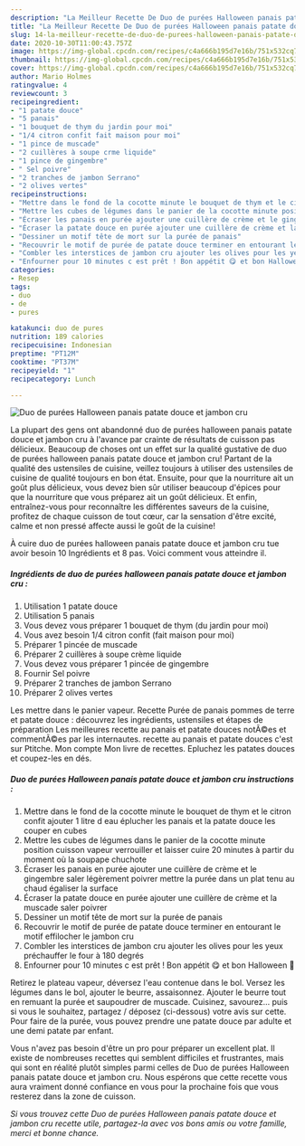 ```yaml
---
description: "La Meilleur Recette De Duo de purées Halloween panais patate douce et jambon cru"
title: "La Meilleur Recette De Duo de purées Halloween panais patate douce et jambon cru"
slug: 14-la-meilleur-recette-de-duo-de-purees-halloween-panais-patate-douce-et-jambon-cru
date: 2020-10-30T11:00:43.757Z
image: https://img-global.cpcdn.com/recipes/c4a666b195d7e16b/751x532cq70/duo-de-purees-halloween-panais-patate-douce-et-jambon-cru-photo-principale-de-la-recette.jpg
thumbnail: https://img-global.cpcdn.com/recipes/c4a666b195d7e16b/751x532cq70/duo-de-purees-halloween-panais-patate-douce-et-jambon-cru-photo-principale-de-la-recette.jpg
cover: https://img-global.cpcdn.com/recipes/c4a666b195d7e16b/751x532cq70/duo-de-purees-halloween-panais-patate-douce-et-jambon-cru-photo-principale-de-la-recette.jpg
author: Mario Holmes
ratingvalue: 4
reviewcount: 3
recipeingredient:
- "1 patate douce"
- "5 panais"
- "1 bouquet de thym du jardin pour moi"
- "1/4 citron confit fait maison pour moi"
- "1 pince de muscade"
- "2 cuillères à soupe crme liquide"
- "1 pince de gingembre"
- " Sel poivre"
- "2 tranches de jambon Serrano"
- "2 olives vertes"
recipeinstructions:
- "Mettre dans le fond de la cocotte minute le bouquet de thym et le citron confit ajouter 1 litre d eau éplucher les panais et la patate douce les couper en cubes"
- "Mettre les cubes de légumes dans le panier de la cocotte minute position cuisson vapeur verrouiller et laisser cuire 20 minutes à partir du moment où la soupape chuchote"
- "Écraser les panais en purée ajouter une cuillère de crème et le gingembre saler légèrement poivrer mettre la purée dans un plat tenu au chaud égaliser la surface"
- "Écraser la patate douce en purée ajouter une cuillère de crème et la muscade saler poivrer"
- "Dessiner un motif tête de mort sur la purée de panais"
- "Recouvrir le motif de purée de patate douce terminer en entourant le motif effilocher le jambon cru"
- "Combler les interstices de jambon cru ajouter les olives pour les yeux préchauffer le four à 180 degrés"
- "Enfourner pour 10 minutes c est prêt ! Bon appétit 😋 et bon Halloween 🎃"
categories:
- Resep
tags:
- duo
- de
- pures

katakunci: duo de pures 
nutrition: 189 calories
recipecuisine: Indonesian
preptime: "PT12M"
cooktime: "PT37M"
recipeyield: "1"
recipecategory: Lunch

---
```



![Duo de purées Halloween panais patate douce et jambon cru](https://img-global.cpcdn.com/recipes/c4a666b195d7e16b/751x532cq70/duo-de-purees-halloween-panais-patate-douce-et-jambon-cru-photo-principale-de-la-recette.jpg)

La plupart des gens ont abandonné duo de purées halloween panais patate douce et jambon cru à l'avance par crainte de résultats de cuisson pas délicieux. Beaucoup de choses ont un effet sur la qualité gustative de duo de purées halloween panais patate douce et jambon cru! Partant de la qualité des ustensiles de cuisine, veillez toujours à utiliser des ustensiles de cuisine de qualité toujours en bon état. Ensuite, pour que la nourriture ait un goût plus délicieux, vous devez bien sûr utiliser beaucoup d'épices pour que la nourriture que vous préparez ait un goût délicieux. Et enfin, entraînez-vous pour reconnaître les différentes saveurs de la cuisine, profitez de chaque cuisson de tout cœur, car la sensation d'être excité, calme et non pressé affecte aussi le goût de la cuisine!

<!--inarticleads1-->

À cuire duo de purées halloween panais patate douce et jambon cru tue avoir besoin 10 Ingrédients et 8 pas. Voici comment vous atteindre il.

##### Ingrédients de duo de purées halloween panais patate douce et jambon cru :

1. Utilisation 1 patate douce
1. Utilisation 5 panais
1. Vous devez vous préparer 1 bouquet de thym (du jardin pour moi)
1. Vous avez besoin 1/4 citron confit (fait maison pour moi)
1. Préparer 1 pincée de muscade
1. Préparer 2 cuillères à soupe crème liquide
1. Vous devez vous préparer 1 pincée de gingembre
1. Fournir  Sel poivre
1. Préparer 2 tranches de jambon Serrano
1. Préparer 2 olives vertes


Les mettre dans le panier vapeur. Recette Purée de panais pommes de terre et patate douce : découvrez les ingrédients, ustensiles et étapes de préparation Les meilleures recette au panais et patate douces notÃ©es et commentÃ©es par les internautes. recette au panais et patate douces c&#39;est sur Ptitche. Mon compte Mon livre de recettes. Epluchez les patates douces et coupez-les en dés. 

<!--inarticleads2-->

##### Duo de purées Halloween panais patate douce et jambon cru instructions :

1. Mettre dans le fond de la cocotte minute le bouquet de thym et le citron confit ajouter 1 litre d eau éplucher les panais et la patate douce les couper en cubes
1. Mettre les cubes de légumes dans le panier de la cocotte minute position cuisson vapeur verrouiller et laisser cuire 20 minutes à partir du moment où la soupape chuchote
1. Écraser les panais en purée ajouter une cuillère de crème et le gingembre saler légèrement poivrer mettre la purée dans un plat tenu au chaud égaliser la surface
1. Écraser la patate douce en purée ajouter une cuillère de crème et la muscade saler poivrer
1. Dessiner un motif tête de mort sur la purée de panais
1. Recouvrir le motif de purée de patate douce terminer en entourant le motif effilocher le jambon cru
1. Combler les interstices de jambon cru ajouter les olives pour les yeux préchauffer le four à 180 degrés
1. Enfourner pour 10 minutes c est prêt ! Bon appétit 😋 et bon Halloween 🎃


Retirez le plateau vapeur, déversez l&#39;eau contenue dans le bol. Versez les légumes dans le bol, ajouter le beurre, assaisonnez. Ajouter le beurre tout en remuant la purée et saupoudrer de muscade. Cuisinez, savourez… puis si vous le souhaitez, partagez / déposez (ci-dessous) votre avis sur cette. Pour faire de la purée, vous pouvez prendre une patate douce par adulte et une demi patate par enfant. 

<!--inarticleads1-->

<p>
Vous n'avez pas besoin d'être un pro pour préparer un excellent plat. Il existe de nombreuses recettes qui semblent difficiles et frustrantes, mais qui sont en réalité plutôt simples parmi celles de Duo de purées Halloween panais patate douce et jambon cru. Nous espérons que cette recette vous aura vraiment donné confiance en vous pour la prochaine fois que vous resterez dans la zone de cuisson.
</p>

<p>
<i>Si vous trouvez cette Duo de purées Halloween panais patate douce et jambon cru recette utile, partagez-la avec vos bons amis ou votre famille, merci et bonne chance.</i>
</p>
